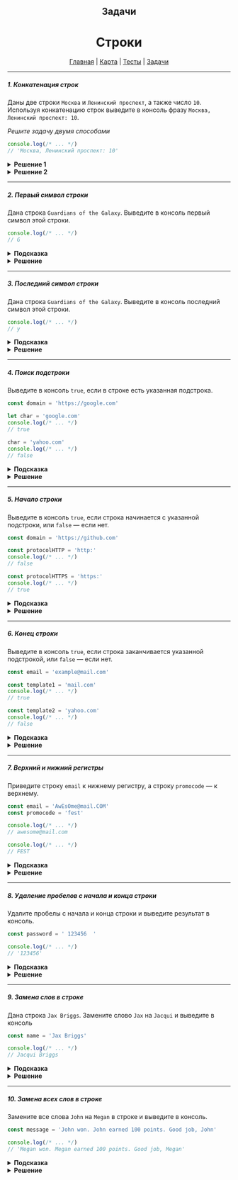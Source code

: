 <div align="center">

## Задачи
# Строки

[Главная](https://github.com/dollaween/junior-roadmap/)
|
[Карта](/roadmap/README.md)
|
[Тесты](/tests/README.md)
|
[Задачи](/tasks/README.md)

</div>

---

##### 1. Конкатенация строк

Даны две строки `Москва` и `Ленинский проспект`, а также число `10`. Используя конкатенацию строк выведите в консоль фразу `Москва, Ленинский проспект: 10`.

*Решите задачу двумя способами*

```js
console.log(/* ... */)
// 'Москва, Ленинский проспект: 10'
```

<details><summary><b>Решение 1</b></summary>
<p>

```js
const city = 'Москва'
const street = 'Ленинский проспект'
const house = 10

console.log(city + ', ' + street + ': ' + house)
```

</p>
</details>


<details><summary><b>Решение 2</b></summary>
<p>

```js
const city = 'Москва'
const street = 'Ленинский проспект'
const house = 10

console.log(`${city}, ${street}: ${house}`)
```

</p>
</details>

---

##### 2. Первый символ строки

Дана строка `Guardians of the Galaxy`. Выведите в консоль первый символ этой строки.

```js
console.log(/* ... */)
// G
```

<details><summary><b>Подсказка</b></summary>
<p>

Для вывода символа из строки используйте метод `charAt()`, либо квадратные скобки `[]`.

</p>
</details>

<details><summary><b>Решение</b></summary>
<p>

```js
const title = 'Guardians of the Galaxy'
console.log(title[0])
console.log(title.charAt(0))
```

</p>
</details>

---

##### 3. Последний символ строки

Дана строка `Guardians of the Galaxy`. Выведите в консоль последний символ этой строки.

```js
console.log(/* ... */)
// y
```

<details><summary><b>Подсказка</b></summary>
<p>

Для вывода последнего символа строки используйте свойство `length` и метод `charAt()` (либо квадратные скобки `[]`).

</p>
</details>

<details><summary><b>Решение</b></summary>
<p>

```js
const str = 'Guardians of the Galaxy'
console.log(str[str.length - 1])
console.log(str.charAt(str.length - 1))
```

</p>
</details>

---

##### 4. Поиск подстроки

Выведите в консоль `true`, если в строке есть указанная подстрока.

```js
const domain = 'https://google.com'

let char = 'google.com'
console.log(/* ... */)
// true

char = 'yahoo.com'
console.log(/* ... */)
// false
```

<details><summary><b>Подсказка</b></summary>
<p>

Для проверки нахождения подстроки в строке, используйте метод `includes()`.

</p>
</details>

<details><summary><b>Решение</b></summary>
<p>

```js
const domain = 'https://google.com'

let char = 'google.com'
console.log(domain.includes(char))

char = 'yahoo.com'
console.log(domain.includes(char))
```

</p>
</details>

---

##### 5. Начало строки

Выведите в консоль `true`, если строка начинается с указанной подстроки, или `false` — если нет.

```js
const domain = 'https://github.com'

const protocolHTTP = 'http:'
console.log(/* ... */)
// false

const protocolHTTPS = 'https:'
console.log(/* ... */)
// true
```

<details><summary><b>Подсказка</b></summary>
<p>

Для определения, с какой подстроки начинается строка, используйте метод `startsWith()`.

</p>
</details>

<details><summary><b>Решение</b></summary>
<p>

```js
const domain = 'https://github.com'
console.log(domain.startsWith('http:'))
console.log(domain.startsWith('https:'))
```

</p>
</details>

---

##### 6. Конец строки

Выведите в консоль `true`, если строка заканчивается указанной подстрокой, или `false` — если нет.

```js
const email = 'example@mail.com'

const template1 = 'mail.com'
console.log(/* ... */)
// true

const template2 = 'yahoo.com'
console.log(/* ... */)
// false
```

<details><summary><b>Подсказка</b></summary>
<p>

Для определения, какой подстрокой заканчивается строка, используйте метод `endsWith()`.

</p>
</details>

<details><summary><b>Решение</b></summary>
<p>

```js
const email = 'example@mail.com'
console.log(email.endsWith('mail.com'))
console.log(email.endsWith('yahoo.com'))
```

</p>
</details>

---

##### 7. Верхний и нижний регистры

Приведите строку `email` к нижнему регистру, а строку `promocode` — к верхнему.

```js
const email = 'AwEsOme@mail.COM'
const promocode = 'fest'

console.log(/* ... */)
// awesome@mail.com

console.log(/* ... */)
// FEST
```

<details><summary><b>Подсказка</b></summary>
<p>

Для приведения строки к нижнему регистру используйте метод `toLowerCase()`.

Для приведения строки к верхнему регистру используйте метод `toUpperCase()`.

</p>
</details>

<details><summary><b>Решение</b></summary>
<p>

```js
const email = 'AwEsOme@mail.COM'
const promocode = 'fest'

console.log(email.toLowerCase())
console.log(promocode.toUpperCase())
```

</p>
</details>

---

##### 8. Удаление пробелов с начала и конца строки

Удалите пробелы с начала и конца строки и выведите результат в консоль.

```js
const password = ' 123456  '

console.log(/* ... */)
// '123456'
```

<details><summary><b>Подсказка</b></summary>
<p>

Для обрезания пробельных символов с начала и конца строки используйте метод `trim()`.

</p>
</details>

<details><summary><b>Решение</b></summary>
<p>

```js
const password = ' 123456  '
console.log(password.trim())
```

</p>
</details>

---

##### 9. Замена слов в строке

Дана строка `Jax Briggs`. Замените слово `Jax` на `Jacqui` и выведите в консоль

```js
const name = 'Jax Briggs'

console.log(/* ... */)
// Jacqui Briggs
```

<details><summary><b>Подсказка</b></summary>
<p>

Для замены подстроки в строке используйте метод `replace()`.

</p>
</details>

<details><summary><b>Решение</b></summary>
<p>

```js
const name = 'Jax Briggs'
console.log(name.replace('Jax', 'Jacqui'))
```

</p>
</details>

---

##### 10. Замена всех слов в строке

Замените все слова `John` на `Megan` в строке и выведите в консоль.

```js
const message = 'John won. John earned 100 points. Good job, John'

console.log(/* ... */)
// 'Megan won. Megan earned 100 points. Good job, Megan'
```

<details><summary><b>Подсказка</b></summary>
<p>

Для замены всех вхождений подстроки в строке используйте метод `replaceAll()`.

</p>
</details>

<details><summary><b>Решение</b></summary>
<p>

```js
const message = 'John won. John earned 100 points. Good job, John'
console.log(message.replaceAll('John', 'Megan'))
```

</p>
</details>


